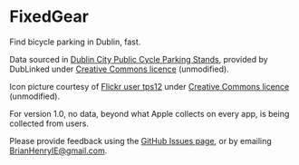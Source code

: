 FixedGear
===
Find bicycle parking in Dublin, fast. 

Data sourced in [Dublin City Public Cycle Parking Stands](https://data.dublinked.ie/dataset/dcc_public_cycle_parking_stands), provided by DubLinked under [Creative Commons licence](https://creativecommons.org/licenses/by/4.0/) (unmodified).

Icon picture courtesy of [Flickr user tps12](https://www.flickr.com/photos/tps12/2359028735)
under [Creative Commons licence](https://creativecommons.org/licenses/by-sa/2.0/) (unmodified).

For version 1.0, no data, beyond what Apple collects on every app, is being collected from users.

Please provide feedback using the [GitHub Issues page](https://github.com/BrianHenryIE/FixedGear/issues), or by emailing <BrianHenryIE@gmail.com>.